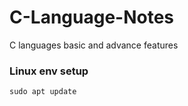 # C-Language-Notes
C languages basic and advance features



### Linux env setup


``` console
sudo apt update
```


